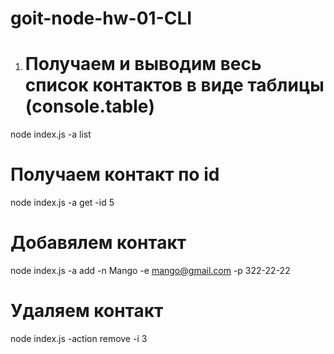 # goit-node-hw-01-CLI

1. # Получаем и выводим весь список контактов в виде таблицы (console.table)
node index.js -a list

# Получаем контакт по id
node index.js -a get -id 5

# Добавялем контакт
node index.js -a add -n Mango -e mango@gmail.com -p 322-22-22

# Удаляем контакт
node index.js -action remove -i 3

